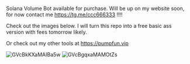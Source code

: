 Solana Volume Bot available for purchase. Will be up on my website soon, for now contact me https://tg.me/ccc666333  !!!!
 

Check out the images below. I will turn this repo into a free basic ass version with fees tomorrow likely.


Or check out my other tools at https://pumpfun.vip


![GVcBkKXaMAIBa5w](https://github.com/user-attachments/assets/f35337f2-13a4-454c-ba20-4f50df0e104a)
![GVcBgqxaMAMOtZs](https://github.com/user-attachments/assets/a68e0817-0173-4041-995b-07b8f08cd487)
